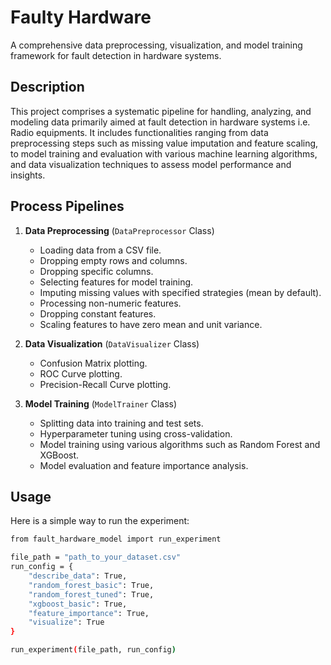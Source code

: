 # Faulty Hardware

A comprehensive data preprocessing, visualization, and model training framework for fault detection in hardware systems.

## Description

This project comprises a systematic pipeline for handling, analyzing, and modeling data primarily aimed at fault detection in hardware systems i.e. Radio equipments. 
It includes functionalities ranging from data preprocessing steps such as missing value imputation and feature scaling, to model training and evaluation with various machine learning algorithms, 
and data visualization techniques to assess model performance and insights.

## Process Pipelines

1. **Data Preprocessing** (`DataPreprocessor` Class)
   - Loading data from a CSV file.
   - Dropping empty rows and columns.
   - Dropping specific columns.
   - Selecting features for model training.
   - Imputing missing values with specified strategies (mean by default).
   - Processing non-numeric features.
   - Dropping constant features.
   - Scaling features to have zero mean and unit variance.

2. **Data Visualization** (`DataVisualizer` Class)
   - Confusion Matrix plotting.
   - ROC Curve plotting.
   - Precision-Recall Curve plotting.

3. **Model Training** (`ModelTrainer` Class)
   - Splitting data into training and test sets.
   - Hyperparameter tuning using cross-validation.
   - Model training using various algorithms such as Random Forest and XGBoost.
   - Model evaluation and feature importance analysis.

## Usage

Here is a simple way to run the experiment:

```bash
from fault_hardware_model import run_experiment

file_path = "path_to_your_dataset.csv"
run_config = {
    "describe_data": True,
    "random_forest_basic": True,
    "random_forest_tuned": True,
    "xgboost_basic": True,
    "feature_importance": True,
    "visualize": True
}

run_experiment(file_path, run_config)

